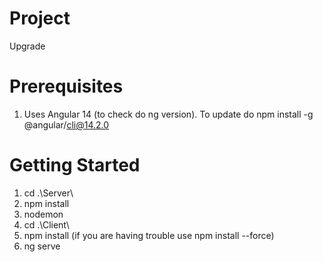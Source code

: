 # Project 
Upgrade

# Prerequisites
1. Uses Angular 14 (to check do ng version). To update do npm install -g @angular/cli@14.2.0

# Getting Started
1. cd .\Server\
2. npm install
3. nodemon
4. cd .\Client\
5. npm install (if you are having trouble use npm install --force)
6. ng serve

